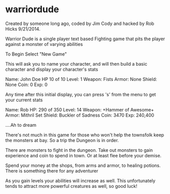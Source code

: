 warriordude
===========

Created by someone long ago, coded by Jim Cody and hacked by Rob Hicks 9/21/2014.

Warrior Dude is a single player text based
Fighting game that pits the player against
a monster of varying abilities

To Begin Select "New Game"

This will ask you to name your character, and will then build a basic character and display your character's stats

Name:	John Doe
HP	10 of 10
Level:	1
Weapon:	Fists
Armor:	None
Shield: None
Coin:	0
Exp:	0

Any time after this initial display, you can press 's' from the menu to get your current stats

Name:	Rob
HP:	290 of 350
Level:	14
Weapon: +Hammer of Awesome+
Armor:	Mithril Set
Shield:	Buckler of Sadness
Coin:	3470
Exp:	240,400

....Ah to dream

There's not much in this game for those who won't help the townsfolk keep the monsters at bay. So a trip the Dungeon is in order.

There are monsters to fight in the dungeon. Take out monsters to gain experience and coin to spend in town. Or at least flee before your demise.

Spend your money at the shops, from arms and armor, to healing potions.  There is something there for any adventurer

As you gain levels your abilities will increase as well. This unfortunately tends to attract more powerful creatures as well, so good luck!